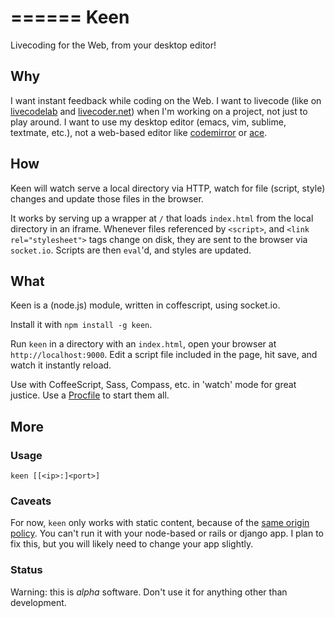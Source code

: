 ======
 Keen
======


Livecoding for the Web, from your desktop editor!


## Why

I want instant feedback while coding on the Web. I want to livecode (like on [livecodelab](http://www.sketchpatch.net/livecodelab/index.html) and [livecoder.net](http://livecoder.net/)) when I'm working on a project, not just to play around. I want to use my desktop editor (emacs, vim, sublime, textmate, etc.), not a web-based editor like [codemirror](http://codemirror.net/) or [ace](http://ace.ajax.org/).


## How

Keen will watch serve a local directory via HTTP, watch for file (script, style) changes and update those files in the browser.

It works by serving up a wrapper at `/` that loads `index.html` from the local directory in an iframe. Whenever files referenced by `<script>`,  and `<link rel="stylesheet">` tags change on disk, they are sent to the browser via `socket.io`. Scripts are then `eval`'d, and styles are updated.


## What

Keen is a (node.js) module, written in coffescript, using socket.io.

Install it with `npm install -g keen`.

Run `keen` in a directory with an `index.html`, open your browser at `http://localhost:9000`.
Edit a script file included in the page, hit save, and watch it instantly reload.

Use with CoffeeScript, Sass, Compass, etc. in 'watch' mode for great justice. Use a [Procfile](http://ddollar.github.com/foreman/) to start them all.


## More


### Usage

    keen [[<ip>:]<port>]


### Caveats

For now, `keen` only works with static content, because of the [same origin policy](http://en.wikipedia.org/wiki/Same_origin_policy). You can't run it with your node-based or rails or django app. I plan to fix this, but you will likely need to change your app slightly.


### Status

Warning: this is *alpha* software. Don't use it for anything other than development.
